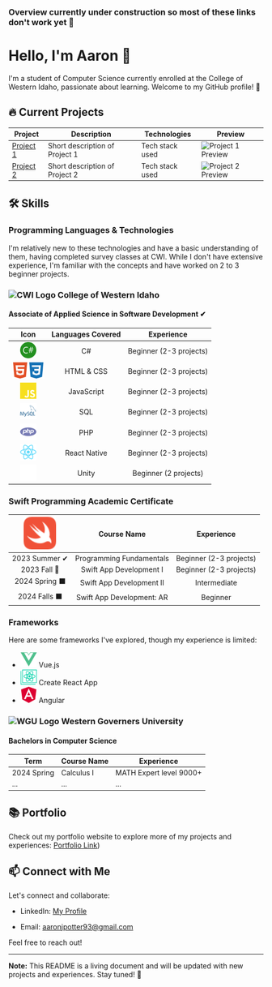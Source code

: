 ### Overview currently under construction so most of these links don't work yet 🔨

<!--
**aaronjpotter93/aaronjpotter93** is a ✨ _special_ ✨ repository because its `README.md` (this file) appears on your GitHub profile.

Here are some ideas to get you started:

- 🔭 I’m currently working on ...
- 🌱 I’m currently learning ...
- 👯 I’m looking to collaborate on ...
- 🤔 I’m looking for help with ...
- 💬 Ask me about ...
- 📫 How to reach me: ...
- 😄 Pronouns: ...
- ⚡ Fun fact: ...
-->

# Hello, I'm Aaron 👋

I'm a student of Computer Science currently enrolled at the College of Western Idaho, passionate about learning. Welcome to my GitHub profile! 🚀

## 🔥 Current Projects

| Project | Description | Technologies | Preview |
|---------|-------------|--------------|---------|
| [Project 1](link-to-project) | Short description of Project 1 | Tech stack used | ![Project 1 Preview](link-to-project-image) |
| [Project 2](link-to-project) | Short description of Project 2 | Tech stack used | ![Project 2 Preview](link-to-project-image) |

## 🛠️ Skills

### Programming Languages & Technologies

I'm relatively new to these technologies and have a basic understanding of them, having completed survey classes at CWI. While I don't have extensive experience, I'm familiar with the concepts and have worked on 2 to 3 beginner projects.
### ![CWI Logo](cwi-icon.png) College of Western Idaho
#### Associate of Applied Science in Software Development ✔

| Icon| Languages Covered | Experience |
|:--------------------------:|:-------------------:|:------------:|
| <img src="assets/csharp.svg" width="32" height="32" alt="C Sharp Logo"> | C# | Beginner (2-3 projects) |
| <img src="assets/html5.svg" width="32" height="32" alt="HTML 5 Logo"><img src="assets/css3.svg" width="32" height="32" alt="CSS 3 Logo"> | HTML & CSS | Beginner (2-3 projects) |
| <img src="assets/javascript.svg" width="32" height="32" alt="JavaScript Logo">| JavaScript | Beginner (2-3 projects) |
| <img src="assets/mysql.svg" width="32" height="32" alt="My SQL Logo">| SQL | Beginner (2-3 projects) |
| <img src="assets/php.svg" width="32" height="32" alt="PHP Logo"> | PHP | Beginner (2-3 projects) |
| <img src="assets/react.svg" width="32" height="32" alt="React Logo"> | React Native | Beginner (2-3 projects) |
| <img src="assets/unity.svg" width="32" height="32" alt="Unity Logo"> | Unity | Beginner (2 projects) |


### Swift Programming Academic Certificate
| <img src="assets/swift.svg" width="64" height="64" alt="Swift Logo"> | Course Name | Experience |
|:--------------------------:|:-------------------:|:------------:|
| 2023 Summer ✔ | Programming Fundamentals | Beginner (2-3 projects) |
| 2023 Fall 🔄 | Swift App Development I | Beginner (2-3 projects) |
| 2024 Spring ⬛ | Swift App Development II | Intermediate  |
| 2024 Falls ⬛ | Swift App Development: AR | Beginner |

### Frameworks

Here are some frameworks I've explored, though my experience is limited:

- <img src="assets/vuedotjs.svg" width="32" height="32" alt="Vue.js Logo"> Vue.js
- <img src="assets/createreactapp.svg" width="32" height="32" alt="Create React App Logo"> Create React App
- <img src="assets/angular.svg" width="32" height="32" alt="Angular Logo"> Angular

### ![WGU Logo](wgu-icon.png) Western Governers University
#### Bachelors in Computer Science 
| Term | Course Name | Experience |
|--------------------------|-------------------|------------|
| 2024 Spring | Calculus I | MATH Expert level 9000+ |
| ... | ... | ... |

## 📚 Portfolio

Check out my portfolio website to explore more of my projects and experiences: [Portfolio Link](https://aaronpotter6.wordpress.com/))

## 📫 Connect with Me

Let's connect and collaborate:

- LinkedIn: <a href="https://www.linkedin.com/in/aaron-potter-31b172107/" target="_blank">My Profile</a>

- Email: aaronjpotter93@gmail.com

Feel free to reach out!

---

**Note:** This README is a living document and will be updated with new projects and experiences. Stay tuned! 🌟

  
